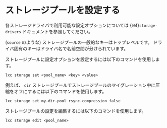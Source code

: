 # ストレージプールを設定する

各ストレージドライバで利用可能な設定オプションについては {ref}`storage-drivers` ドキュメントを参照してください。

(`source` のような) ストレージプールの一般的なキーはトップレベルです。
ドライバ固有のキーはドライバ名で名前空間が分けられています。

ストレージプールに設定オプションを設定するには以下のコマンドを使用します。

    lxc storage set <pool_name> <key> <value>

例えば、 `dir` ストレージプールでストレージプールのマイグレーション中に圧縮をオフにするには以下のコマンドを使用します。

    lxc storage set my-dir-pool rsync.compression false

ストレージプールの設定を編集するには以下のコマンドを使用します。

    lxc storage edit <pool_name>
